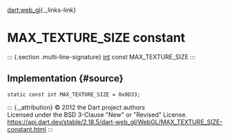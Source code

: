 [dart:web\_gl](../../dart-web_gl/dart-web_gl-library){._links-link}

MAX\_TEXTURE\_SIZE constant
===========================

::: {.section .multi-line-signature}
[int](../../dart-core/int-class) const MAX\_TEXTURE\_SIZE
:::

Implementation {#source}
--------------

``` {.language-dart data-language="dart"}
static const int MAX_TEXTURE_SIZE = 0x0D33;
```

::: {._attribution}
© 2012 the Dart project authors\
Licensed under the BSD 3-Clause \"New\" or \"Revised\" License.\
<https://api.dart.dev/stable/2.18.5/dart-web_gl/WebGL/MAX_TEXTURE_SIZE-constant.html>
:::
